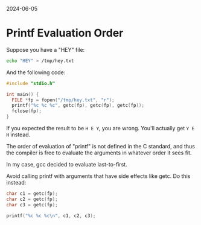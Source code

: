 2024-06-05

# Printf Evaluation Order

Suppose you have a "HEY" file:

```sh
echo "HEY" > /tmp/hey.txt
```

And the following code:

```c
#include "stdio.h"

int main() {
  FILE *fp = fopen("/tmp/hey.txt", "r");
  printf("%c %c %c", getc(fp), getc(fp), getc(fp));
  fclose(fp);
}
```

If you expected the result to be `H E Y`, you are wrong. You'll actually get
`Y E H` instead.

The order of evaluation of "printf" is not defined in the C standard, and thus
the compiler is free to evaluate the arguments in whatever order it sees fit.

In my case, gcc decided to evaluate last-to-first.

Avoid calling printf with arguments that have side effects like getc. Do this
instead:

```c
char c1 = getc(fp);
char c2 = getc(fp);
char c3 = getc(fp);

printf("%c %c %c\n", c1, c2, c3);
```
